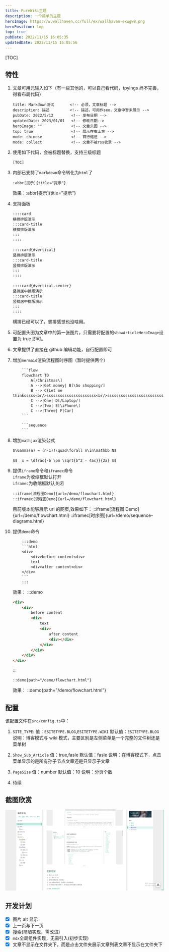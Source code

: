 ```yaml
---
title: PureWiki主题
description: 一个简单的主题
heroImage: https://w.wallhaven.cc/full/ex/wallhaven-exwgw8.png
heroPosition: top
top: true
pubDate: 2022/11/15 16:05:35
updatedDate: 2022/11/15 16:05:56
---
```


[TOC]

## 特性

1. 文章可用元输入如下（有一些其他的，可以自己看代码，tpyings 尚不完善，得看布局代码）

    ```
    title: Markdown测试       <!-- 必须，文章标题 -->
    description: 描述         <!-- 描述，可用作seo，文章中暂未展示 -->
    pubDate: 2022/5/12        <!-- 发布日期 -->
    updatedDate: 2023/01/01   <!-- 修改日期-->
    heroImage: ""             <!-- 文章头图 -->
    top: true                 <!-- 展示在右上方 -->
    mode: chinese             <!-- 首行缩进 -->
    mode: collect             <!-- 文章不被rss收录 -->
    ```

2. 使用如下代码，会被标题替换，支持三级标题
    ```
    [TOC]
    ```
3. 内部已支持了`markdown`命令转化为`html`了
    ```
    :abbr[提示]{title="提示"}
    ```
    效果：:abbr[提示]{title="提示"}
4. 支持面板

    ```
    ::::card
    横排排版演示
    :::card-title
    横排排版演示
    :::
    ::::

    ::::card{#vertical}
    竖排排版演示
    :::card-title
    竖排排版演示
    :::
    ::::

    ::::card{#vertical.center}
    竖排居中排版演示
    :::card-title
    竖排居中排版演示
    :::
    ::::
    ```

    横排已经可以了，竖排感觉也没啥用。

5. 可配置头图为文章中的第一张图片，只需要将配置的`showArticleHeroImage`设置为 true 即可。
6. 文章提供了直接在 github 编辑功能，自行配置即可
7. 增加`mermaid`渲染流程图时序图（暂时提供两个）
    ````
        ```flow
        flowchart TD
            A[/Christmas\]
            A -->|Get money| B[\Go shopping/]
            B --> C{Let me thinksssss<br/>ssssssssssssssssssssss<br/>sssssssssssssssssssssssssss}
            C -->|One| D[/Laptop/]
            C -->|Two| E[\iPhone\]
            C -->|Three| F[Car]
        ```
    ````
    ````
        ```sequence
        ```
    ````
8. 增加`mathjax`渲染公式

    ```
    $\Gamma(n) = (n-1)!\quad\forall n\in\mathbb N$

    $$	x = \dfrac{-b \pm \sqrt{b^2 - 4ac}}{2a} $$
    ```

9. 提供`iframe`命令和`iframec`命令  
   `iframe`为收缩框默认打开  
   `iframec`为收缩框默认关闭

    ```
    ::iframe[流程图Demo]{url=/demo/flowchart.html}
    ::iframec[流程图Demo]{url=/demo/flowchart.html}
    ```

    目前版本能够展示 url 的网页,效果如下：
    ::iframe[流程图 Demo]{url=/demo/flowchart.html}
    ::iframec[时序图]{url=/demo/sequence-diagrams.html}

    <!-- ::iframe[BiliBili]{url="//player.bilibili.com/player.html?aid=690345969&bvid=BV1N24y117QE&cid=895902728&page=1"} -->

10. 提供`demo`命令

    ````
        :::demo
        ```html
        <div>
            <div>before content<div>
            text
            <div>after content<div>
        </div>
        ```
        :::
    ````

    效果：
    :::demo

    ```html
    <div>
        <div>
            before content
            <div>
                text
                <div>
                    after content
                    <div></div>
                </div>
            </div>
        </div>
    </div>
    ```

    :::

    ```
    ::demo{path="/demo/flowchart.html"}
    ```

    效果：
    ::demo{path="/demo/flowchart.html"}

## 配置

该配置文件在`src/config.ts`中：

1. `SITE_TYPE`:
   值：`ESITETYPE.BLOG`,`ESITETYPE.WIKI`
   默认值：`ESITETYPE.BLOG`
   说明：博客模式与 wiki 模式，主要区别是左侧菜单是一个完整的文件树还是菜单树
2. `Show_Sub_Article`
   值：true,fasle
   默认值：fasle
   说明：在博客模式下，点击菜单显示的是所有孙子节点文章还是只显示子文章
3. `PageSize`
   值：number
   默认值：10
   说明：分页个数

4. 待续

## 截图欣赏

![图 0](/article/PureWiki主题/2023-08-01_01-14-42-23.png)   

## 开发计划

-   [x] 图片 alt 显示
-   [x] 上一页与下一页
-   [x] 搜索(简陋实现，需改进)
-   [x] `mdx`全局组件实现，无需引入(初步实现)
-   [x] 文章不显示在文件夹下，而是点击文件夹展示文章列表文章不显示在文件夹下